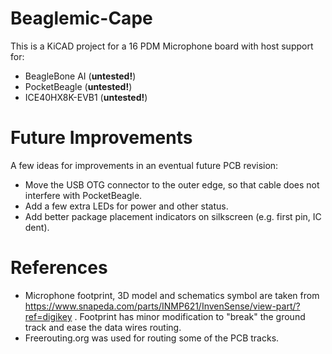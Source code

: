 # Beaglemic-Cape

This is a KiCAD project for a 16 PDM Microphone board with host support for:
 * BeagleBone AI (**untested!**)
 * PocketBeagle (**untested!**)
 * ICE40HX8K-EVB1 (**untested!**)

# Future Improvements

A few ideas for improvements in an eventual future PCB revision:

 * Move the USB OTG connector to the outer edge, so that cable does not interfere with PocketBeagle.
 * Add a few extra LEDs for power and other status.
 * Add better package placement indicators on silkscreen (e.g. first pin, IC dent).

# References
 * Microphone footprint, 3D model and schematics symbol are taken from https://www.snapeda.com/parts/INMP621/InvenSense/view-part/?ref=digikey . Footprint has minor modification to "break" the ground track and ease the data wires routing.
 * Freerouting.org was used for routing some of the PCB tracks.
